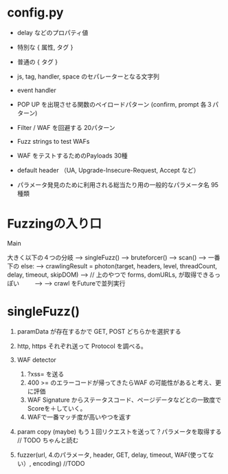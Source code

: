 # config.py

* delay などのプロパティ値
* 特別な { 属性, タグ }
* 普通の { タグ } 
* js, tag, handler, space のセパレーターとなる文字列
* event handler

* POP UP を出現させる関数のペイロードパターン (confirm, prompt 各３パターン)
* Filter / WAF を回避する 20パターン
* Fuzz strings to test WAFs 
* WAF をテストするためのPayloads 30種

* default header （UA, Upgrade-Insecure-Request, Accept など）
* パラメータ発見のために利用される総当たり用の一般的なパラメータ名 95種類


# Fuzzingの入り口

Main

大きく以下の４つの分岐
 --> singleFuzz()
 --> bruteforcer()
 --> scan()
 --> 一番下の else: 
    --> crawlingResult = photon(target, headers, level, threadCount, delay, timeout, skipDOM)
    --> // 上のやつで forms, domURLs, が取得できるっぽい
　　 -->    --> crawl をFutureで並列実行 



# singleFuzz()
1. paramData が存在するかで GET, POST どちらかを選択する
2. http, https それぞれ送って Protocol を調べる。
3. WAF detector 
   1. ?xss=<script>alert("XSS)</script> を送る
   2. 400 >= のエラーコードが帰ってきたらWAF の可能性があると考え、更に評価
   3. WAF Signature からステータスコード、ページデータなどとの一致度でScoreを＋していく。
   4. WAFで一番マッチ度が高いやつを返す
4. param copy 
   (maybe) もう１回リクエストを送って？パラメータを取得する
   // TODO ちゃんと読む
   
5. fuzzer(url, 4.のパラメータ, header, GET, delay, timeout, WAF(使ってない）, encoding)
   //TODO
